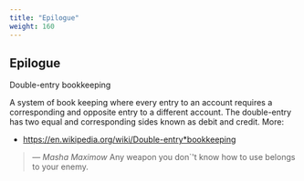 ```yaml
---
title: "Epilogue"
weight: 160
---
```


## Epilogue

Double-entry bookkeeping

A system of book keeping where every entry to an account requires a corresponding and 
opposite entry to a different account. The double-entry has two equal and corresponding sides
known as debit and credit.
More:
* https://en.wikipedia.org/wiki/Double-entry*bookkeeping

> *— Masha Maximow*
Any weapon you don`'t know how to use belongs to your enemy.
